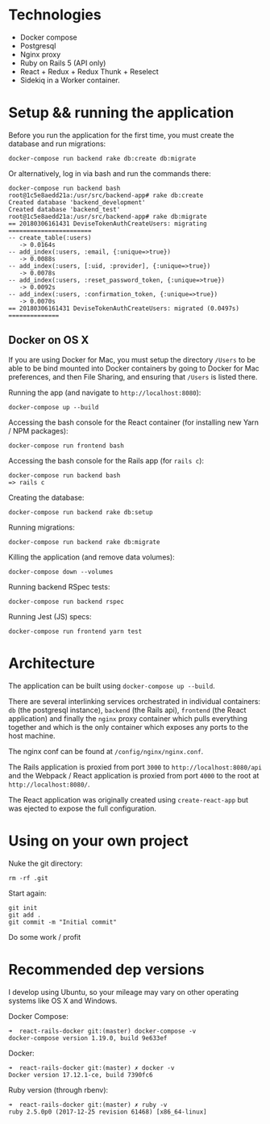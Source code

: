 # Technologies
- Docker compose
- Postgresql
- Nginx proxy
- Ruby on Rails 5 (API only)
- React + Redux + Redux Thunk + Reselect
- Sidekiq in a Worker container.

# Setup && running the application

Before you run the application for the first time, you must create the database and run migrations:

```
docker-compose run backend rake db:create db:migrate
```

Or alternatively, log in via bash and run the commands there:
```
docker-compose run backend bash
root@1c5e8aedd21a:/usr/src/backend-app# rake db:create
Created database 'backend_development'
Created database 'backend_test'
root@1c5e8aedd21a:/usr/src/backend-app# rake db:migrate
== 20180306161431 DeviseTokenAuthCreateUsers: migrating =======================
-- create_table(:users)
   -> 0.0164s
-- add_index(:users, :email, {:unique=>true})
   -> 0.0088s
-- add_index(:users, [:uid, :provider], {:unique=>true})
   -> 0.0078s
-- add_index(:users, :reset_password_token, {:unique=>true})
   -> 0.0092s
-- add_index(:users, :confirmation_token, {:unique=>true})
   -> 0.0070s
== 20180306161431 DeviseTokenAuthCreateUsers: migrated (0.0497s) ==============
```

## Docker on OS X

If you are using Docker for Mac, you must setup the directory `/Users` to be able to be bind mounted into Docker containers by going to Docker for Mac preferences, and then File Sharing, and ensuring that `/Users` is listed there.

Running the app (and navigate to `http://localhost:8080`):

```
docker-compose up --build
```

Accessing the bash console for the React container (for installing new Yarn / NPM packages):

```
docker-compose run frontend bash
```

Accessing the bash console for the Rails app (for `rails c`):

```
docker-compose run backend bash
=> rails c
```

Creating the database:

```
docker-compose run backend rake db:setup
```

Running migrations:

```
docker-compose run backend rake db:migrate
```

Killing the application (and remove data volumes):

```
docker-compose down --volumes
```

Running backend RSpec tests:

```
docker-compose run backend rspec
```

Running Jest (JS) specs:

```
docker-compose run frontend yarn test
```

# Architecture

The application can be built using `docker-compose up --build`.

There are several interlinking services orchestrated in individual containers: `db` (the postgresql instance), `backend` (the Rails api), `frontend` (the React application) and finally the `nginx` proxy container which pulls everything together and which is the only container which exposes any ports to the host machine.

The nginx conf can be found at `/config/nginx/nginx.conf`.

The Rails application is proxied from port `3000` to `http://localhost:8080/api` and the Webpack / React application is proxied from port `4000` to the root at `http://localhost:8080/`.

The React application was originally created using `create-react-app` but was ejected to expose the full configuration.

# Using on your own project

Nuke the git directory:

```
rm -rf .git
```

Start again:

```
git init
git add .
git commit -m "Initial commit"
```

Do some work / profit

# Recommended dep versions

I develop using Ubuntu, so your mileage may vary on other operating systems like OS X and Windows.

Docker Compose:

```
➜  react-rails-docker git:(master) docker-compose -v
docker-compose version 1.19.0, build 9e633ef
```

Docker:

```
➜  react-rails-docker git:(master) ✗ docker -v
Docker version 17.12.1-ce, build 7390fc6
```

Ruby version (through rbenv):

```
➜  react-rails-docker git:(master) ✗ ruby -v
ruby 2.5.0p0 (2017-12-25 revision 61468) [x86_64-linux]
```
